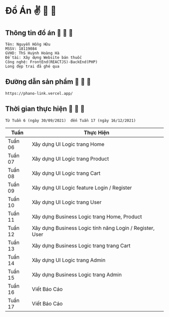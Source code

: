 
# Đồ Án :v: :sneezing_face: :sneezing_face:

## Thông tin đồ án :rofl: :rofl: :rofl:

```
Tên: Nguyễn Hồng Hữu  
MSSV: 18119084
GVHD: ThS Huỳnh Hoàng Hà
Đề tài: Xây dựng Website bán thuốc
Công nghệ: FrontEnd(REACTJS)-BackEnd(PHP)
Long đẹp trai đã ghé qua
```

## Đường dẫn sản phẩm :rofl: :rofl: :rofl:
```
https://phano-link.vercel.app/
```

## Thời gian thực hiện :rofl: :rofl: :rofl:
```
Từ Tuần 6 (ngày 30/09/2021)  đến Tuần 17 (ngày 16/12/2021)
```
| Tuần | Thực Hiện |
| ------------- | ------------- |
| Tuần 06  | Xây dựng UI Logic trang Home  |
| Tuần 07  | Xây dựng UI Logic trang Product |
| Tuần 08  | Xây dựng UI Logic trang Cart  |
| Tuần 09  | Xây dựng UI Logic feature Login / Register |
| Tuần 10  | Xây dựng UI Logic trang User |
| Tuần 11  | Xây dựng Business Logic trang Home, Product |
| Tuần 12  | Xây dựng Business Logic tính năng Login / Register, User |
| Tuần 13  | Xây dựng Business Logic trang trang Cart|
| Tuần 14  | Xây dựng UI Logic trang Admin  |
| Tuần 15  | Xây dựng Business Logic trang Admin  |
| Tuần 16  | Viết Báo Cáo |
| Tuần 17  | Viết Báo Cáo |

